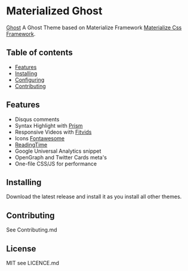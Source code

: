 # Materialized Ghost
 
 [Ghost](https://ghost.org/) A Ghost Theme based on Materialize Framework [Materialize Css Framework](http://materializecss.com/).


## Table of contents

* [Features](#features)
* [Installing](#installing)
* [Configuring](#configuring)
* [Contributing](#contributing)

## Features

* Disqus comments
* Syntax Highlight with [Prism](http://prismjs.com/)
* Responsive Videos with [Fitvids](http://fitvidsjs.com/)
* Icons [Fontawesome](http://fortawesome.github.io/Font-Awesome/)
* [ReadingTime](https://raw.github.com/michael-lynch/reading-time)
* Google Universal Analytics snippet
* OpenGraph and Twitter Cards meta's
* One-file CSS/JS for performance

## Installing
Download the latest release and install it as you install all other themes.


## Contributing

See Contributing.md

## License

MIT see LICENCE.md
